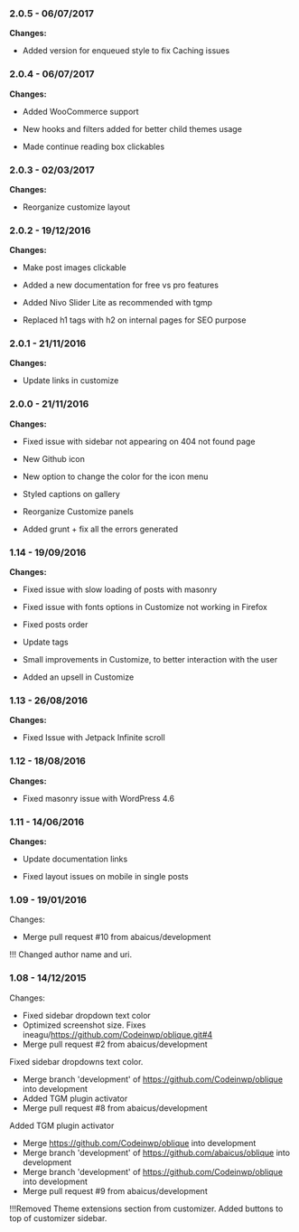
### 2.0.5 - 06/07/2017
**Changes:** 
- Added version for enqueued style to fix Caching issues

### 2.0.4 - 06/07/2017
**Changes:** 
- Added WooCommerce support
- New hooks and filters added for better child themes usage
- Made continue reading box clickables

### 2.0.3 - 02/03/2017
**Changes:** 
- Reorganize customize layout

### 2.0.2 - 19/12/2016
**Changes:** 
- Make post images clickable
- Added a new documentation for free vs pro features
- Added Nivo Slider Lite as recommended with tgmp
- Replaced h1 tags with h2 on internal pages for SEO purpose

### 2.0.1 - 21/11/2016
**Changes:** 
- Update links in customize

### 2.0.0 - 21/11/2016
**Changes:** 
- Fixed issue with sidebar not appearing on 404 not found page
- New Github icon
- New option to change the color for the icon menu
- Styled captions on gallery
- Reorganize Customize panels
- Added grunt + fix all the errors generated

### 1.14 - 19/09/2016
**Changes:** 
- Fixed issue with slow loading of posts with masonry
- Fixed issue with fonts options in Customize not working in Firefox
- Fixed posts order
- Update tags
- Small improvements in Customize, to better interaction with the user
- Added an upsell in Customize

### 1.13 - 26/08/2016
**Changes:** 
- Fixed Issue with Jetpack Infinite scroll

### 1.12 - 18/08/2016
**Changes:** 
- Fixed masonry issue with WordPress 4.6

### 1.11 - 14/06/2016
**Changes:** 
- Update documentation links
- Fixed layout issues on mobile in single posts


### 1.09 - 19/01/2016

 Changes: 


 * Merge pull request #10 from abaicus/development

!!! Changed author name and uri.


### 1.08 - 14/12/2015

 Changes: 


 * Fixed sidebar dropdown text color
 * Optimized screenshot size. Fixes ineagu/https://github.com/Codeinwp/oblique.git#4
 * Merge pull request #2 from abaicus/development

Fixed sidebar dropdowns text color.
 * Merge branch 'development' of https://github.com/Codeinwp/oblique into development
 * Added TGM plugin activator
 * Merge pull request #8 from abaicus/development

Added TGM plugin activator
 * Merge https://github.com/Codeinwp/oblique into development
 * Merge branch 'development' of https://github.com/abaicus/oblique into development
 * Merge branch 'development' of https://github.com/Codeinwp/oblique into development
 * Merge pull request #9 from abaicus/development

!!!Removed Theme extensions section from customizer. Added buttons to top of customizer sidebar.
